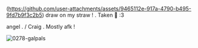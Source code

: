 (https://github.com/user-attachments/assets/9465112e-917a-4790-b495-9fd7b9f3c2b5) 
draw on my straw  !  . Taken  💞  :3 



angel  . / Craig  . Mostly afk  ! 


![0278-galpals](https://github.com/user-attachments/assets/847db77a-0b22-4a03-92e6-b183b5965dca)
